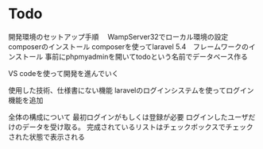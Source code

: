 # Todo

開発環境のセットアップ手順
　WampServer32でローカル環境の設定
  composerのインストール
  composerを使ってlaravel 5.4　フレームワークのインストール
  事前にphpmyadminを開いてtodoという名前でデータベース作る
  
  VS codeを使って開発を進んでいく

使用した技術、仕様書にない機能
  laravelのログインシステムを使ってログイン機能を追加
  
  
全体の構成について
  最初ログインがもしくは登録が必要
  ログインしたユーザだけのデータを受け取る。
  完成されているリストはチェックボックスでチェックされた状態で表示される
  
  
 
